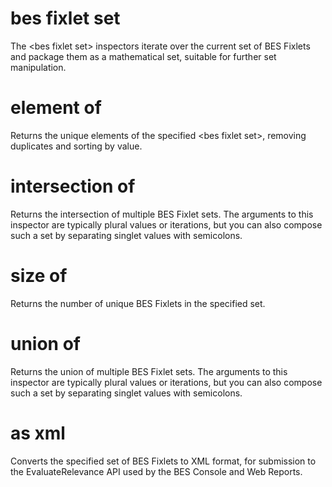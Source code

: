 # bes fixlet set

The &lt;bes fixlet set&gt; inspectors iterate over the current set of BES Fixlets and package them as a mathematical set, suitable for further set manipulation.

# element of <bes fixlet set>

Returns the unique elements of the specified &lt;bes fixlet set&gt;, removing duplicates and sorting by value.

# intersection of <bes fixlet set>

Returns the intersection of multiple BES Fixlet sets. The arguments to this inspector are typically plural values or iterations, but you can also compose such a set by separating singlet values with semicolons.

# size of <bes fixlet set>

Returns the number of unique BES Fixlets in the specified set.

# union of <bes fixlet set>

Returns the union of multiple BES Fixlet sets. The arguments to this inspector are typically plural values or iterations, but you can also compose such a set by separating singlet values with semicolons.

# <bes fixlet set> as xml

Converts the specified set of BES Fixlets to XML format, for submission to the EvaluateRelevance API used by the BES Console and Web Reports.
